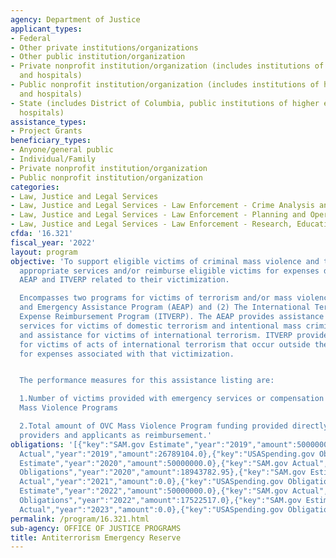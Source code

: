 ```yaml
---
agency: Department of Justice
applicant_types:
- Federal
- Other private institutions/organizations
- Other public institution/organization
- Private nonprofit institution/organization (includes institutions of higher education
  and hospitals)
- Public nonprofit institution/organization (includes institutions of higher education
  and hospitals)
- State (includes District of Columbia, public institutions of higher education and
  hospitals)
assistance_types:
- Project Grants
beneficiary_types:
- Anyone/general public
- Individual/Family
- Private nonprofit institution/organization
- Public nonprofit institution/organization
categories:
- Law, Justice and Legal Services
- Law, Justice and Legal Services - Law Enforcement - Crime Analysis and Data
- Law, Justice and Legal Services - Law Enforcement - Planning and Operations
- Law, Justice and Legal Services - Law Enforcement - Research, Education, Training
cfda: '16.321'
fiscal_year: '2022'
layout: program
objective: 'To support eligible victims of criminal mass violence and terrorism with
  appropriate services and/or reimburse eligible victims for expenses defined under
  AEAP and ITVERP related to their victimization.

  Encompasses two programs for victims of terrorism and/or mass violence: (1) Antiterrorism
  and Emergency Assistance Program (AEAP) and (2) The International Terrorism Victim
  Expense Reimbursement Program (ITVERP). The AEAP provides assistance and compensation
  services for victims of domestic terrorism and intentional mass criminal violence
  and assistance for victims of international terrorism. ITVERP provides reimbursement
  for victims of acts of international terrorism that occur outside the United States
  for expenses associated with that victimization.


  The performance measures for this assistance listing are:

  1.Number of victims provided with emergency services or compensation through OVC
  Mass Violence Programs

  2.Total amount of OVC Mass Violence Program funding provided directly to service
  providers and applicants as reimbursement.'
obligations: '[{"key":"SAM.gov Estimate","year":"2019","amount":50000000.0},{"key":"SAM.gov
  Actual","year":"2019","amount":26789104.0},{"key":"USASpending.gov Obligations","year":"2019","amount":24924325.54},{"key":"SAM.gov
  Estimate","year":"2020","amount":50000000.0},{"key":"SAM.gov Actual","year":"2020","amount":25184840.0},{"key":"USASpending.gov
  Obligations","year":"2020","amount":18943782.95},{"key":"SAM.gov Estimate","year":"2021","amount":50000000.0},{"key":"SAM.gov
  Actual","year":"2021","amount":0.0},{"key":"USASpending.gov Obligations","year":"2021","amount":5405054.96},{"key":"SAM.gov
  Estimate","year":"2022","amount":50000000.0},{"key":"SAM.gov Actual","year":"2022","amount":83417396.0},{"key":"USASpending.gov
  Obligations","year":"2022","amount":17522517.0},{"key":"SAM.gov Estimate","year":"2023","amount":50000000.0},{"key":"SAM.gov
  Actual","year":"2023","amount":0.0},{"key":"USASpending.gov Obligations","year":"2023","amount":3292543.0}]'
permalink: /program/16.321.html
sub-agency: OFFICE OF JUSTICE PROGRAMS
title: Antiterrorism Emergency Reserve
---
```

